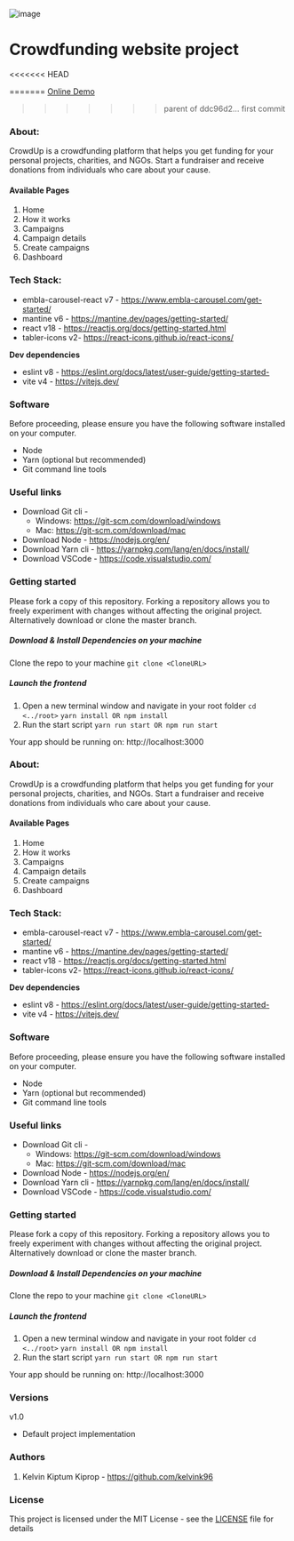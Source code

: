 ![image](https://github.com/design-sparx/crowdup/assets/26582923/001cd476-c753-4087-96a6-ee8c99fc3612)

# Crowdfunding website project

<<<<<<< HEAD

=======
[Online Demo](https://crowd-up.netlify.app/ "Online Demo")
>>>>>>> parent of ddc96d2... first commit

### About:

CrowdUp is a crowdfunding platform that helps you get funding for your personal projects, charities, and NGOs. Start a fundraiser and receive donations from individuals who care about your cause.

#### Available Pages

1. Home
2. How it works
3. Campaigns
4. Campaign details
5. Create campaigns
6. Dashboard

### Tech Stack:

- embla-carousel-react v7 - https://www.embla-carousel.com/get-started/
- mantine v6 - https://mantine.dev/pages/getting-started/
- react v18 - https://reactjs.org/docs/getting-started.html
- tabler-icons v2- https://react-icons.github.io/react-icons/

**Dev dependencies**

- eslint v8 - https://eslint.org/docs/latest/user-guide/getting-started- 
- vite v4 - https://vitejs.dev/

### Software

Before proceeding, please ensure you have the following software installed on your computer.

- Node
- Yarn (optional but recommended)
- Git command line tools

### Useful links

- Download Git cli -
    - Windows: https://git-scm.com/download/windows
    - Mac: https://git-scm.com/download/mac
- Download Node - https://nodejs.org/en/
- Download Yarn cli - https://yarnpkg.com/lang/en/docs/install/
- Download VSCode - https://code.visualstudio.com/

### Getting started

Please fork a copy of this repository. Forking a repository allows you to freely experiment with changes without affecting the original project. Alternatively download or clone the master branch.

##### Download & Install Dependencies on your machine

Clone the repo to your machine
`git clone <CloneURL>`

##### Launch the frontend

1. Open a new terminal window and navigate in your root folder
   `cd <../root>`
   `yarn install OR npm install`
2. Run the start script
   `yarn run start OR npm run start`

Your app should be running on: http://localhost:3000

### About:

CrowdUp is a crowdfunding platform that helps you get funding for your personal projects, charities, and NGOs. Start a fundraiser and receive donations from individuals who care about your cause.

#### Available Pages

1. Home
2. How it works
3. Campaigns
4. Campaign details
5. Create campaigns
6. Dashboard

### Tech Stack:

- embla-carousel-react v7 - https://www.embla-carousel.com/get-started/
- mantine v6 - https://mantine.dev/pages/getting-started/
- react v18 - https://reactjs.org/docs/getting-started.html
- tabler-icons v2- https://react-icons.github.io/react-icons/

**Dev dependencies**

- eslint v8 - https://eslint.org/docs/latest/user-guide/getting-started- 
- vite v4 - https://vitejs.dev/

### Software

Before proceeding, please ensure you have the following software installed on your computer.

- Node
- Yarn (optional but recommended)
- Git command line tools

### Useful links

- Download Git cli -
    - Windows: https://git-scm.com/download/windows
    - Mac: https://git-scm.com/download/mac
- Download Node - https://nodejs.org/en/
- Download Yarn cli - https://yarnpkg.com/lang/en/docs/install/
- Download VSCode - https://code.visualstudio.com/

### Getting started

Please fork a copy of this repository. Forking a repository allows you to freely experiment with changes without affecting the original project. Alternatively download or clone the master branch.

##### Download & Install Dependencies on your machine

Clone the repo to your machine
`git clone <CloneURL>`

##### Launch the frontend

1. Open a new terminal window and navigate in your root folder
   `cd <../root>`
   `yarn install OR npm install`
2. Run the start script
   `yarn run start OR npm run start`

Your app should be running on: http://localhost:3000

### Versions

v1.0

- Default project implementation

### Authors

1. Kelvin Kiptum Kiprop - https://github.com/kelvink96

### License

This project is licensed under the MIT License - see the [LICENSE](https://github.com/kelvink96ltd/flick-city/blob/master/LICENSE.md) file for details
